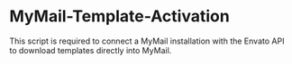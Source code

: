 # MyMail-Template-Activation
This script is required to connect a MyMail installation with the Envato API to download templates directly into MyMail.
